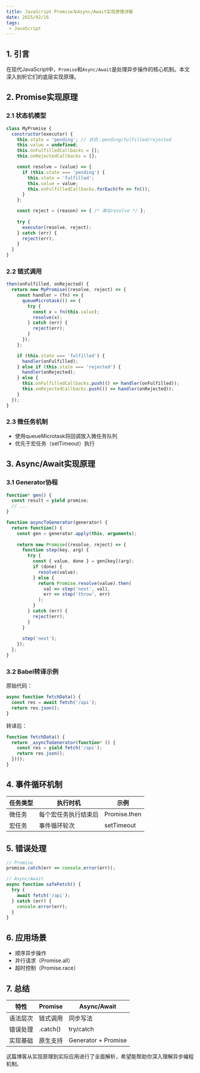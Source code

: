 ```yaml
---
title: JavaScript Promise与Async/Await实现原理详解
date: 2025/02/16
tags:
 - JavaScript
---
```


## 1. 引言
在现代JavaScript中，`Promise`和`Async/Await`是处理异步操作的核心机制。本文深入剖析它们的底层实现原理。

## 2. Promise实现原理

### 2.1 状态机模型
```javascript
class MyPromise {
  constructor(executor) {
    this.state = 'pending'; // 状态：pending/fulfilled/rejected
    this.value = undefined;
    this.onFulfilledCallbacks = [];
    this.onRejectedCallbacks = [];

    const resolve = (value) => {
      if (this.state === 'pending') {
        this.state = 'fulfilled';
        this.value = value;
        this.onFulfilledCallbacks.forEach(fn => fn());
      }
    };

    const reject = (reason) => { /* 类似resolve */ };
    
    try {
      executor(resolve, reject);
    } catch (err) {
      reject(err);
    }
  }
}
```

### 2.2 链式调用
```javascript
then(onFulfilled, onRejected) {
  return new MyPromise((resolve, reject) => {
    const handler = (fn) => {
      queueMicrotask(() => {
        try {
          const x = fn(this.value);
          resolve(x);
        } catch (err) {
          reject(err);
        }
      });
    };

    if (this.state === 'fulfilled') {
      handler(onFulfilled);
    } else if (this.state === 'rejected') {
      handler(onRejected);
    } else {
      this.onFulfilledCallbacks.push(() => handler(onFulfilled));
      this.onRejectedCallbacks.push(() => handler(onRejected));
    }
  });
}
```

### 2.3 微任务机制
* 使用queueMicrotask将回调放入微任务队列
* 优先于宏任务（setTimeout）执行

## 3. Async/Await实现原理

### 3.1 Generator协程
```javascript
function* gen() {
  const result = yield promise;
  // ...
}

function asyncToGenerator(generator) {
  return function() {
    const gen = generator.apply(this, arguments);
    
    return new Promise((resolve, reject) => {
      function step(key, arg) {
        try {
          const { value, done } = gen[key](arg);
          if (done) {
            resolve(value);
          } else {
            return Promise.resolve(value).then(
              val => step('next', val),
              err => step('throw', err)
            );
          }
        } catch (err) {
          reject(err);
        }
      }
      
      step('next');
    });
  };
}
```

### 3.2 Babel转译示例

原始代码：
```javascript
async function fetchData() {
  const res = await fetch('/api');
  return res.json();
}
```

转译后：
```javascript
function fetchData() {
  return _asyncToGenerator(function* () {
    const res = yield fetch('/api');
    return res.json();
  })();
}
```

## 4. 事件循环机制

| 任务类型 | 执行时机 | 示例 |
| -------- | -------- | ---- |
| 微任务 | 每个宏任务执行结束后 | Promise.then |
| 宏任务 | 事件循环轮次 | setTimeout |


## 5. 错误处理
```javascript
// Promise
promise.catch(err => console.error(err));

// Async/Await
async function safeFetch() {
  try {
    await fetch('/api');
  } catch (err) {
    console.error(err);
  }
}
```

## 6. 应用场景
* 顺序异步操作
* 并行请求（Promise.all）
* 超时控制（Promise.race）

## 7. 总结
| 特性 | Promise | Async/Await |
| ---- | ------- | ----------- |
| 语法层次 | 链式调用 | 同步写法 |
| 错误处理 | .catch() | try/catch |
| 实现基础 | 原生支持 | Generator + Promise |


这篇博客从实现原理到实际应用进行了全面解析，希望能帮助你深入理解异步编程机制。
